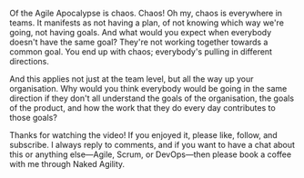 Of the Agile Apocalypse is chaos. Chaos! Oh my, chaos is everywhere in teams. It manifests as not having a plan, of not knowing which way we're going, not having goals. And what would you expect when everybody doesn't have the same goal? They're not working together towards a common goal. You end up with chaos; everybody's pulling in different directions. 

And this applies not just at the team level, but all the way up your organisation. Why would you think everybody would be going in the same direction if they don't all understand the goals of the organisation, the goals of the product, and how the work that they do every day contributes to those goals? 

Thanks for watching the video! If you enjoyed it, please like, follow, and subscribe. I always reply to comments, and if you want to have a chat about this or anything else—Agile, Scrum, or DevOps—then please book a coffee with me through Naked Agility.
